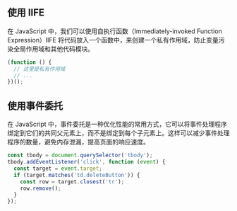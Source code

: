 ## 使用 IIFE

在 JavaScript 中，我们可以使用自执行函数（Immediately-invoked Function Expression）IIFE 将代码放入一个函数中，来创建一个私有作用域，防止变量污染全局作用域和其他代码模块。

```js
(function () {
  // 这里是私有作用域
  // ...
})();
```

## 使用事件委托

在 JavaScript 中，事件委托是一种优化性能的常用方式，它可以将事件处理程序绑定到它们的共同父元素上，而不是绑定到每个子元素上。这样可以减少事件处理程序的数量，避免内存泄漏，提高页面的响应速度。

```js
const tbody = document.querySelector('tbody');
tbody.addEventListener('click', function (event) {
  const target = event.target;
  if (target.matches('td.deleteButton')) {
    const row = target.closest('tr');
    row.remove();
  }
});
```
